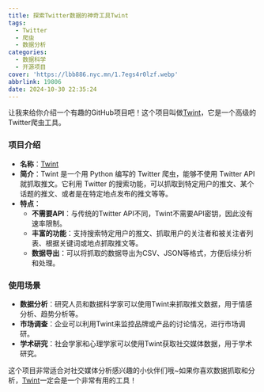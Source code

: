 ```yaml
---
title: 探索Twitter数据的神奇工具Twint
tags:
  - Twitter
  - 爬虫
  - 数据分析
categories:
  - 数据科学
  - 开源项目
cover: 'https://lbb886.nyc.mn/1.7egs4r0lzf.webp'
abbrlink: 19806
date: 2024-10-30 22:35:24
---
```


让我来给你介绍一个有趣的GitHub项目吧！这个项目叫做[Twint](https://github.com/twintproject/twint)，它是一个高级的Twitter爬虫工具。

### 项目介绍
- **名称**：[Twint](https://github.com/twintproject/twint)
- **简介**：Twint 是一个用 Python 编写的 Twitter 爬虫，能够不使用 Twitter API 就抓取推文。它利用 Twitter 的搜索功能，可以抓取到特定用户的推文、某个话题的推文、或者是在特定地点发布的推文等等。
- **特点**：
  - **不需要API**：与传统的Twitter API不同，Twint不需要API密钥，因此没有速率限制。
  - **丰富的功能**：支持搜索特定用户的推文、抓取用户的关注者和被关注者列表、根据关键词或地点抓取推文等。
  - **数据导出**：可以将抓取的数据导出为CSV、JSON等格式，方便后续分析和处理。

### 使用场景
- **数据分析**：研究人员和数据科学家可以使用Twint来抓取推文数据，用于情感分析、趋势分析等。
- **市场调查**：企业可以利用Twint来监控品牌或产品的讨论情况，进行市场调研。
- **学术研究**：社会学家和心理学家可以使用Twint获取社交媒体数据，用于学术研究。

这个项目非常适合对社交媒体分析感兴趣的小伙伴们哦~如果你喜欢数据抓取和分析，[Twint](https://github.com/twintproject/twint)一定会是一个非常有用的工具！